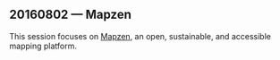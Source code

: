 ## 20160802 &mdash; Mapzen

This session focuses on [Mapzen](https://mapzen.com/), an open, sustainable, and accessible mapping platform.